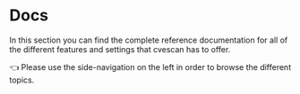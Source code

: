 # Docs

In this section you can find the complete reference documentation for all of the different features and settings that cvescan has to offer.

👈 Please use the side-navigation on the left in order to browse the different topics.
